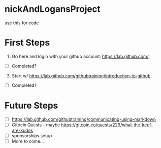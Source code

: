 # nickAndLogansProject
use this for code


# First Steps
1) Go here and login with your github account: https://lab.github.com/.
  - [ ] Completed?
3) Start w/ https://lab.github.com/githubtraining/introduction-to-github.
  - [ ] Completed?


# Future Steps

- [ ] https://lab.github.com/githubtraining/communicating-using-markdown
- [ ] Gitocin Quests - maybe https://gitcoin.co/quests/229/what-the-kcuf-are-kudos
- [ ] sponsorships setup
- [ ] More to come...

